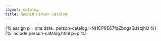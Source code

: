 ```yaml
---
layout: catalog
title: SWERIK Person Catalog
---
```

{% assign p = site.data._person-catalog.i-NHCP9E67fqZbogaGJzcjhQ %}
{% include person-catalog.html p=p %}

